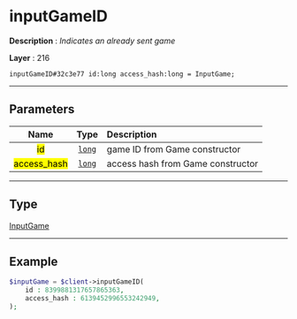 # inputGameID

**Description** : *Indicates an already sent game*

**Layer** : 216

```tl
inputGameID#32c3e77 id:long access_hash:long = InputGame;
```

---

## Parameters

| Name | Type | Description |
| :---: | :---: | :--- |
| <mark>id</mark> | [`long`](type/long) | game ID from Game constructor |
| <mark>access_hash</mark> | [`long`](type/long) | access hash from Game constructor |

---

## Type

[InputGame](type/InputGame)

---

## Example

```php
$inputGame = $client->inputGameID(
	id : 8399881317657865363,
	access_hash : 6139452996553242949,
);
```
